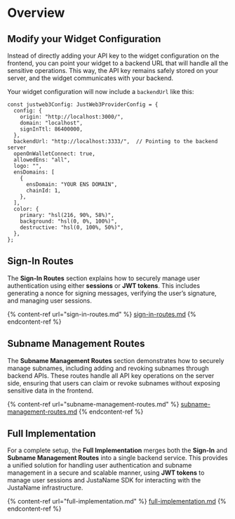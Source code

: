 # Overview

## Modify your Widget Configuration

Instead of directly adding your API key to the widget configuration on the frontend, you can point your widget to a backend URL that will handle all the sensitive operations. This way, the API key remains safely stored on your server, and the widget communicates with your backend.

Your widget configuration will now include a `backendUrl` like this:

```tsx
const justweb3Config: JustWeb3ProviderConfig = {
  config: {
    origin: "http://localhost:3000/",
    domain: "localhost",
    signInTtl: 86400000,
  },
  backendUrl: "http://localhost:3333/",  // Pointing to the backend server
  openOnWalletConnect: true,
  allowedEns: "all",
  logo: "",
  ensDomains: [
    {
      ensDomain: "YOUR ENS DOMAIN",
      chainId: 1,
    },
  ],
  color: {
    primary: "hsl(216, 90%, 58%)",
    background: "hsl(0, 0%, 100%)",
    destructive: "hsl(0, 100%, 50%)",
  },
};
```

## Sign-In Routes

The **Sign-In Routes** section explains how to securely manage user authentication using either **sessions** or **JWT tokens**. This includes generating a nonce for signing messages, verifying the user’s signature, and managing user sessions.&#x20;

{% content-ref url="sign-in-routes.md" %}
[sign-in-routes.md](sign-in-routes.md)
{% endcontent-ref %}

## Subname Management Routes

The **Subname Management Routes** section demonstrates how to securely manage subnames, including adding and revoking subnames through backend APIs. These routes handle all API key operations on the server side, ensuring that users can claim or revoke subnames without exposing sensitive data in the frontend.

{% content-ref url="subname-management-routes.md" %}
[subname-management-routes.md](subname-management-routes.md)
{% endcontent-ref %}

## Full Implementation

For a complete setup, the **Full Implementation** merges both the **Sign-In** and **Subname Management Routes** into a single backend service. This provides a unified solution for handling user authentication and subname management in a secure and scalable manner, using **JWT tokens** to manage user sessions and JustaName SDK for interacting with the JustaName infrastructure.

{% content-ref url="full-implementation.md" %}
[full-implementation.md](full-implementation.md)
{% endcontent-ref %}
